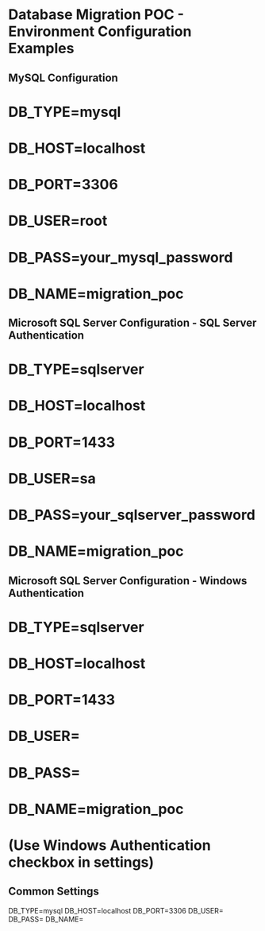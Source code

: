 # Database Migration POC - Environment Configuration Examples

## MySQL Configuration
# DB_TYPE=mysql
# DB_HOST=localhost
# DB_PORT=3306
# DB_USER=root
# DB_PASS=your_mysql_password
# DB_NAME=migration_poc

## Microsoft SQL Server Configuration - SQL Server Authentication
# DB_TYPE=sqlserver
# DB_HOST=localhost
# DB_PORT=1433
# DB_USER=sa
# DB_PASS=your_sqlserver_password
# DB_NAME=migration_poc

## Microsoft SQL Server Configuration - Windows Authentication
# DB_TYPE=sqlserver
# DB_HOST=localhost
# DB_PORT=1433
# DB_USER=
# DB_PASS=
# DB_NAME=migration_poc
# (Use Windows Authentication checkbox in settings)

## Common Settings
DB_TYPE=mysql
DB_HOST=localhost
DB_PORT=3306
DB_USER=
DB_PASS=
DB_NAME=

